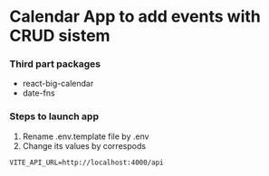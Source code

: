# Calendar App to add events with CRUD sistem

### Third part packages

- react-big-calendar
- date-fns

### Steps to launch app

1. Rename .env.template file by .env
2. Change its values by correspods

```
VITE_API_URL=http://localhost:4000/api
```
